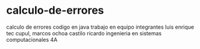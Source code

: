 # calculo-de-errores
calculo de errores codigo en java 
trabajo en equipo integrantes luis enrique tec cupul, marcos ochoa castilo ricardo 
ingenieria en sistemas computacionales 4A
